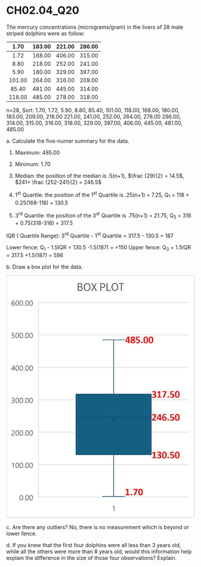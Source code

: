 # CH02.04_Q20 #
The mercury concentrations (micrograms/gram) in the livers of 28 male striped dolphins were as follow:

| 1.70 | 183.00 | 221.00 | 286.00 |
|:----:|:------:|:------:|:------:|
| 1.72 | 168.00 | 406.00 | 315.00 |
| 8.80 | 218.00 | 252.00 | 241.00 |
| 5.90 | 180.00 | 329.00 | 397.00 |
|101.00 | 264.00 | 316.00 | 209.00 |
|85.40 | 481.00 | 445.00 | 314.00 |
|118.00 | 485.00 | 278.00 | 318.00 |

n=28, Sort: 1.70, 1.72, 5.90, 8.80, 85.40, 101.00, 118.00, 168.00, 180.00, 183.00, 209.00, 218.00 221.00, 241.00, 252.00, 264.00, 278.00 286.00, 314.00, 315.00, 316.00, 318.00, 329.00, 397.00, 406.00, 445.00, 481.00, 485.00


a. Calculate the five-numer summary for the data. 

1. Maximum: 485.00

2. Minimum: 1.70

3. Median: the position of the median is .5(n+1), $\frac {29}{2} = 14.5$, $241+ \frac {252-241}{2} = 246.5$

4. 1<sup>st</sup> Quartile: the position of the 1<sup>st</sup> Quartile is .25(n+1) = 7.25, Q<sub>1</sub> = 118 + 0.25(168-118) = 130.5

5. 3<sup>rd</sup> Quartile: the position of the 3<sup>st</sup> Quartile is .75(n+1) = 21.75, Q<sub>3</sub> = 316 + 0.75(318-316) = 317.5

IQR ( Quartile Range): 3<sup>rd</sup> Quartile - 1<sup>st</sup> Quartile = 317.5 - 130.5 = 187

Lower fence: Q<sub>1</sub> - 1.5IQR = 130.5 -1.5(187) = =150
Upper fence: Q<sub>3</sub> + 1.5IQR = 317.5 +1.5(187) = 598

b. Draw a box plot for the data.

![image](https://github.com/HWTeng-Teaching/202409-Stat/blob/main/HW0914/21_%E5%BE%90%E5%81%89%E5%B3%BB/CH02.04_Q20_b.jpg)

c. Are there any outliers? No, there is no measurement which is beyond or lower fence.

d. If you knew that the first four dolphins were all less than 3 years old, while all the others were more than 8 years old, would this information help explain the difference in the size of those four observations? Explain.



